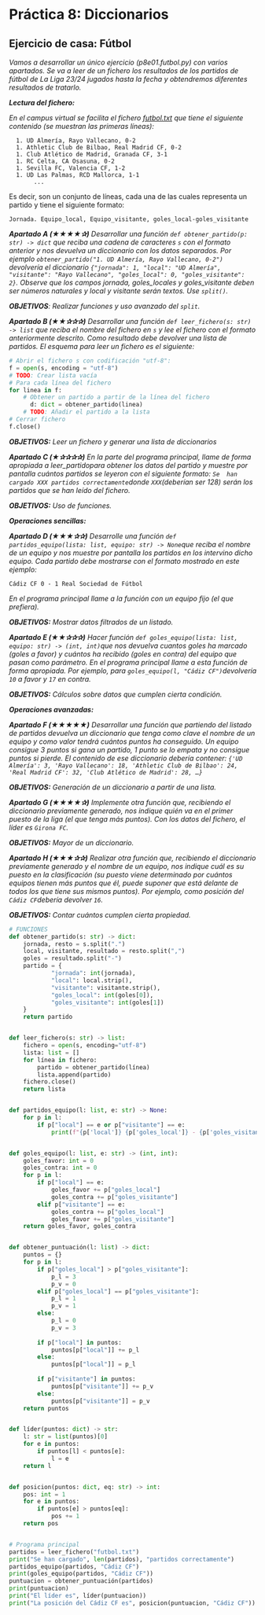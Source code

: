 # Práctica 8: Diccionarios

## Ejercicio de casa: Fútbol

*Vamos a desarrollar un único ejercicio (p8e01.futbol.py) con varios apartados. Se va a leer de un fichero los resultados de los partidos de fútbol de La Liga 23/24 jugados hasta la fecha y obtendremos diferentes resultados de tratarlo.*

*__Lectura del fichero:__*

*En el campus virtual se facilita el fichero [futbol.txt](futbol.txt) que tiene el siguiente contenido (se muestran las primeras líneas):*
```
  1. UD Almería, Rayo Vallecano, 0-2
  1. Athletic Club de Bilbao, Real Madrid CF, 0-2
  1. Club Atlético de Madrid, Granada CF, 3-1
  1. RC Celta, CA Osasuna, 0-2
  1. Sevilla FC, Valencia CF, 1-2
  1. UD Las Palmas, RCD Mallorca, 1-1
       ...
```
Es decir, son un conjunto de líneas, cada una de las cuales representa un partido y tiene el siguiente formato:

```
Jornada. Equipo_local, Equipo_visitante, goles_local-goles_visitante
```

*__Apartado A (★★★★✰)__ Desarrollar una función `def obtener_partido(p: str) -> dict` que reciba una cadena de caracteres `s` con el formato anterior y nos devuelva un diccionario con los datos separados. Por ejemplo `obtener_partido("1. UD Almería, Rayo Vallecano, 0-2")` devolvería el diccionario `{"jornada": 1, "local": "UD Almería", "visitante": "Rayo Vallecano", "goles_local": 0, "goles_visitante": 2}`. Observe que los campos jornada, goles_locales y goles_visitante deben ser números naturales y local y visitante serán textos. Use `split()`.*

*__OBJETIVOS__: Realizar funciones y uso avanzado del `split`.*

*__Apartado B (★★✰✰✰)__ Desarrollar una función `def leer_fichero(s: str) -> list` que reciba el nombre del fichero en `s` y lee el fichero con el formato anteriormente descrito. Como resultado debe devolver una lista de partidos. El esquema para leer un fichero es el siguiente:*

```python
# Abrir el fichero s con codificación "utf-8": 
f = open(s, encoding = "utf-8")
# TODO: Crear lista vacía
# Para cada línea del fichero
for linea in f:
	# Obtener un partido a partir de la línea del fichero
      d: dict = obtener_partido(linea)
	# TODO: Añadir el partido a la lista
# Cerrar fichero
f.close()
```
*__OBJETIVOS:__ Leer un fichero y generar una lista de diccionarios*

*__Apartado C (★✰✰✰✰)__ En la parte del programa principal, llame de forma apropiada a leer_partidopara obtener los datos del partido  y  muestre  por  pantalla  cuántos  partidos  se  leyeron  con  el  siguiente  formato: `Se  han  cargado XXX partidos correctamente`donde `XXX`(deberían ser 128) serán los partidos que se han leído del fichero.*

*__OBJETIVOS:__ Uso de funciones.* 

*__Operaciones sencillas:__*

*__Apartado D (★★★✰✰)__ Desarrolle una función `def partidos_equipo(lista: list, equipo: str) -> None`que reciba el nombre de un equipo y nos  muestre  por  pantalla  los  partidos  en  los  intervino  dicho  equipo. Cada  partido  debe  mostrarse  con  el  formato mostrado en este ejemplo:*
```
Cádiz CF 0 - 1 Real Sociedad de Fútbol
```

*En el programa principal llame a la función con un equipo fijo (el que prefiera).*

*__OBJETIVOS:__ Mostrar datos filtrados de un listado.*

*__Apartado E (★★✰✰✰)__ Hacer función `def goles_equipo(lista: list, equipo: str) -> (int, int)`que nos devuelva cuantos goles ha marcado (goles a favor) y cuántos ha recibido (goles en contra) del equipo que pasan como parámetro. En el programa principal llame a esta función de forma apropiada. Por ejemplo, para `goles_equipo(l, "Cádiz CF")`devolvería `10` a favor y `17` en contra.*

*__OBJETIVOS:__ Cálculos sobre datos que cumplen cierta condición.*

*__Operaciones avanzadas:__*

*__Apartado F (★★★★★)__ Desarrollar una función que partiendo del listado de partidos devuelva un diccionario que tenga como clave el nombre de un equipo y como valor tendrá cuántos puntos ha conseguido. Un equipo consigue 3 puntos si gana un partido, 1 punto se lo empata y no consigue puntos si pierde. El contenido de ese diccionario debería contener: `{'UD Almería': 3, 'Rayo Vallecano': 18, 'Athletic Club de Bilbao': 24, 'Real Madrid CF': 32, 'Club Atlético de Madrid': 28, …}`*

*__OBJETIVOS:__ Generación de un diccionario a partir de una lista.*

*__Apartado  G  (★★★★✰)__ Implemente  otra  función  que,  recibiendo  el  diccionario  previamente  generado,  nos  indique quién va en el primer puesto de la liga (el que tenga más puntos). Con los datos del fichero, el líder es `Girona FC`.*

*__OBJETIVOS:__ Mayor de un diccionario.*

*__Apartado H (★★★✰✰)__ Realizar otra función que, recibiendo el diccionario previamente generado y el nombre de un equipo, nos indique cuál es su puesto en la clasificación (su puesto viene determinado por cuántos equipos tienen más puntos que él, puede suponer que está delante de todos los que tiene sus mismos puntos). Por ejemplo, como posición del `Cádiz CF`debería devolver `16`.*

*__OBJETIVOS:__ Contar cuántos cumplen cierta propiedad.*

```python
# FUNCIONES
def obtener_partido(s: str) -> dict:
    jornada, resto = s.split(".")
    local, visitante, resultado = resto.split(",")
    goles = resultado.split("-")
    partido = {
            "jornada": int(jornada),
            "local": local.strip(),
            "visitante": visitante.strip(),
            "goles_local": int(goles[0]),
            "goles_visitante": int(goles[1])
    }
    return partido


def leer_fichero(s: str) -> list:
    fichero = open(s, encoding="utf-8")
    lista: list = []
    for línea in fichero:
        partido = obtener_partido(línea)
        lista.append(partido)
    fichero.close()
    return lista


def partidos_equipo(l: list, e: str) -> None:
    for p in l:
        if p["local"] == e or p["visitante"] == e:
            print(f"{p['local']} {p['goles_local']} - {p['goles_visitante']} {p['visitante']}")


def goles_equipo(l: list, e: str) -> (int, int):
    goles_favor: int = 0
    goles_contra: int = 0
    for p in l:
        if p["local"] == e:
            goles_favor += p["goles_local"]
            goles_contra += p["goles_visitante"]
        elif p["visitante"] == e:
            goles_contra += p["goles_local"]
            goles_favor += p["goles_visitante"]
    return goles_favor, goles_contra


def obtener_puntuación(l: list) -> dict:
    puntos = {}
    for p in l:
        if p["goles_local"] > p["goles_visitante"]:
            p_l = 3
            p_v = 0
        elif p["goles_local"] == p["goles_visitante"]:
            p_l = 1
            p_v = 1
        else:
            p_l = 0
            p_v = 3
            
        if p["local"] in puntos:
            puntos[p["local"]] += p_l
        else:
            puntos[p["local"]] = p_l
            
        if p["visitante"] in puntos:
            puntos[p["visitante"]] += p_v
        else:
            puntos[p["visitante"]] = p_v
    return puntos


def líder(puntos: dict) -> str:
    l: str = list(puntos)[0]
    for e in puntos:
        if puntos[l] < puntos[e]:
            l = e
    return l


def posicion(puntos: dict, eq: str) -> int:
    pos: int = 1
    for e in puntos:
        if puntos[e] > puntos[eq]:
            pos += 1
    return pos


# Programa principal
partidos = leer_fichero("futbol.txt")
print("Se han cargado", len(partidos), "partidos correctamente")
partidos_equipo(partidos, "Cádiz CF")
print(goles_equipo(partidos, "Cádiz CF"))
puntuacion = obtener_puntuación(partidos)
print(puntuacion)
print("El líder es", líder(puntuacion))
print("La posición del Cádiz CF es", posicion(puntuacion, "Cádiz CF"))
```

